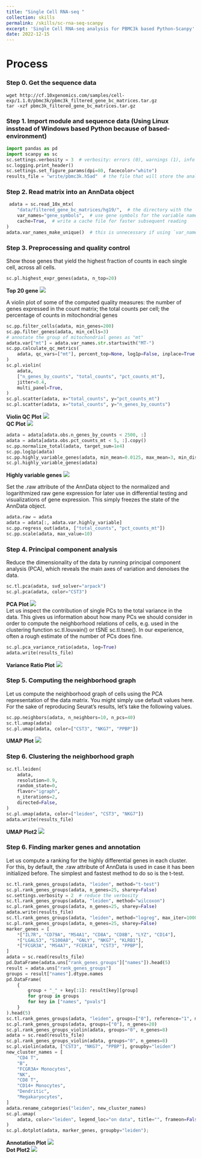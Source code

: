 ```yaml
---
title: "Single Cell RNA-seq "
collection: skills
permalink: /skills/sc-rna-seq-scanpy
excerpt: 'Single Cell RNA-seq analysis for PBMC3k based Python-Scanpy'
date: 2022-12-15
---
```


Process
======

### Step 0. Get the sequence data
```Linux
wget http://cf.10xgenomics.com/samples/cell-exp/1.1.0/pbmc3k/pbmc3k_filtered_gene_bc_matrices.tar.gz
tar -xzf pbmc3k_filtered_gene_bc_matrices.tar.gz
```

 
### Step 1. Import module and sequence data (Using Linux insstead of Windows based Python because of based-environment)
 ```Python
import pandas as pd
import scanpy as sc
sc.settings.verbosity = 3  # verbosity: errors (0), warnings (1), info (2), hints (3)
sc.logging.print_header()
sc.settings.set_figure_params(dpi=80, facecolor="white")
results_file = "write/pbmc3k.h5ad"  # the file that will store the analysis results
```

### Step 2. Read matrix into an AnnData object
```Python
 adata = sc.read_10x_mtx(
    "data/filtered_gene_bc_matrices/hg19/",  # the directory with the `.mtx` file
    var_names="gene_symbols",  # use gene symbols for the variable names (variables-axis index)
    cache=True,  # write a cache file for faster subsequent reading
)
adata.var_names_make_unique()  # this is unnecessary if using `var_names='gene_ids'` in `sc.read_10x_mtx`
```

### Step 3. Preprocessing and quality control
Show those genes that yield the highest fraction of counts in each single cell, across all cells.
```Python
sc.pl.highest_expr_genes(adata, n_top=20)
```
**Top 20 gene** <img src="/images/scanpy1.png"><br/>

A violin plot of some of the computed quality measures: the number of genes expressed in the count matrix; the total counts per cell; the percentage of counts in mitochondrial genes
```Python
sc.pp.filter_cells(adata, min_genes=200)
sc.pp.filter_genes(adata, min_cells=3)
# annotate the group of mitochondrial genes as "mt"
adata.var["mt"] = adata.var_names.str.startswith("MT-")
sc.pp.calculate_qc_metrics(
    adata, qc_vars=["mt"], percent_top=None, log1p=False, inplace=True
)
sc.pl.violin(
    adata,
    ["n_genes_by_counts", "total_counts", "pct_counts_mt"],
    jitter=0.4,
    multi_panel=True,
)
sc.pl.scatter(adata, x="total_counts", y="pct_counts_mt")
sc.pl.scatter(adata, x="total_counts", y="n_genes_by_counts")
```
**Violin QC Plot** <img src="/images/scanpy2.png"><br/>
**QC Plot** <img src="/images/scanpy3.png"><br/>

```Python
adata = adata[adata.obs.n_genes_by_counts < 2500, :]
adata = adata[adata.obs.pct_counts_mt < 5, :].copy()
sc.pp.normalize_total(adata, target_sum=1e4)
sc.pp.log1p(adata)
sc.pp.highly_variable_genes(adata, min_mean=0.0125, max_mean=3, min_disp=0.5)
sc.pl.highly_variable_genes(adata)
```
**Highly variable genes** <img src="/images/scanpy5.png"><br/>

Set the .raw attribute of the AnnData object to the normalized and logarithmized raw gene expression for later use in differential testing and visualizations of gene expression. This simply freezes the state of the AnnData object.
```Python
adata.raw = adata
adata = adata[:, adata.var.highly_variable]
sc.pp.regress_out(adata, ["total_counts", "pct_counts_mt"])
sc.pp.scale(adata, max_value=10)
```

### Step 4. Principal component analysis
Reduce the dimensionality of the data by running principal component analysis (PCA), which reveals the main axes of variation and denoises the data.
```Python
sc.tl.pca(adata, svd_solver="arpack")
sc.pl.pca(adata, color="CST3")
```
**PCA Plot** <img src="/images/scanpy6.png"><br/>
Let us inspect the contribution of single PCs to the total variance in the data. This gives us information about how many PCs we should consider in order to compute the neighborhood relations of cells, e.g. used in the clustering function sc.tl.louvain() or tSNE sc.tl.tsne(). In our experience, often a rough estimate of the number of PCs does fine.
```Python
sc.pl.pca_variance_ratio(adata, log=True)
adata.write(results_file)
```
**Variance Ratio Plot** <img src="/images/scanpy7.png"><br/>

### Step 5. Computing the neighborhood graph
Let us compute the neighborhood graph of cells using the PCA representation of the data matrix. You might simply use default values here. For the sake of reproducing Seurat’s results, let’s take the following values.
```Python
sc.pp.neighbors(adata, n_neighbors=10, n_pcs=40)
sc.tl.umap(adata)
sc.pl.umap(adata, color=["CST3", "NKG7", "PPBP"])
```
**UMAP Plot** <img src="/images/scanpy8.png"><br/>

### Step 6. Clustering the neighborhood graph
```Python
sc.tl.leiden(
    adata,
    resolution=0.9,
    random_state=0,
    flavor="igraph",
    n_iterations=2,
    directed=False,
)
sc.pl.umap(adata, color=["leiden", "CST3", "NKG7"])
adata.write(results_file)
```
**UMAP Plot2** <img src="/images/scanpy9.png"><br/>

### Step 6. Finding marker genes and annotation
Let us compute a ranking for the highly differential genes in each cluster. For this, by default, the .raw attribute of AnnData is used in case it has been initialized before. The simplest and fastest method to do so is the t-test.
```Python
sc.tl.rank_genes_groups(adata, "leiden", method="t-test")
sc.pl.rank_genes_groups(adata, n_genes=25, sharey=False)
sc.settings.verbosity = 2  # reduce the verbosity
sc.tl.rank_genes_groups(adata, "leiden", method="wilcoxon")
sc.pl.rank_genes_groups(adata, n_genes=25, sharey=False)
adata.write(results_file)
sc.tl.rank_genes_groups(adata, "leiden", method="logreg", max_iter=1000)
sc.pl.rank_genes_groups(adata, n_genes=25, sharey=False)
marker_genes = [
    *["IL7R", "CD79A", "MS4A1", "CD8A", "CD8B", "LYZ", "CD14"],
    *["LGALS3", "S100A8", "GNLY", "NKG7", "KLRB1"],
    *["FCGR3A", "MS4A7", "FCER1A", "CST3", "PPBP"],
]
adata = sc.read(results_file)
pd.DataFrame(adata.uns["rank_genes_groups"]["names"]).head(5)
result = adata.uns["rank_genes_groups"]
groups = result["names"].dtype.names
pd.DataFrame(
    {
        group + "_" + key[:1]: result[key][group]
        for group in groups
        for key in ["names", "pvals"]
    }
).head(5)
sc.tl.rank_genes_groups(adata, "leiden", groups=["0"], reference="1", method="wilcoxon")
sc.pl.rank_genes_groups(adata, groups=["0"], n_genes=20)
sc.pl.rank_genes_groups_violin(adata, groups="0", n_genes=8)
adata = sc.read(results_file)
sc.pl.rank_genes_groups_violin(adata, groups="0", n_genes=8)
sc.pl.violin(adata, ["CST3", "NKG7", "PPBP"], groupby="leiden")
new_cluster_names = [
    "CD4 T",
    "B",
    "FCGR3A+ Monocytes",
    "NK",
    "CD8 T",
    "CD14+ Monocytes",
    "Dendritic",
    "Megakaryocytes",
]
adata.rename_categories("leiden", new_cluster_names)
sc.pl.umap(
    adata, color="leiden", legend_loc="on data", title="", frameon=False, save=".pdf"
)
sc.pl.dotplot(adata, marker_genes, groupby="leiden");
```
**Annotation Plot** <img src="/images/scanpy10.png"><br/>
**Dot Plot2** <img src="/images/scanpy11.png"><br/>
